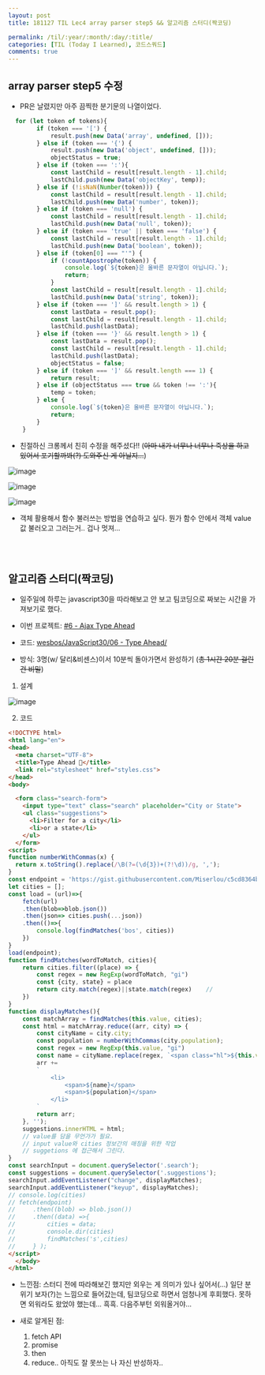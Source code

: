 ```yaml
---
layout: post
title: 181127 TIL Lec4 array parser step5 && 알고리즘 스터디(짝코딩)

permalink: /til/:year/:month/:day/:title/
categories: [TIL (Today I Learned), 코드스쿼드]
comments: true
---
```


## array parser step5 수정
- PR은 날렸지만 아주 끔찍한 분기문의 나열이었다.

```javascript
  for (let token of tokens){
        if (token === '[') {
            result.push(new Data('array', undefined, []));
        } else if (token === '{') {
            result.push(new Data('object', undefined, []));
            objectStatus = true;
        } else if (token === ':'){
            const lastChild = result[result.length - 1].child;
            lastChild.push(new Data('objectKey', temp));
        } else if (!isNaN(Number(token))) {
            const lastChild = result[result.length - 1].child;
            lastChild.push(new Data('number', token));
        } else if (token === 'null') {
            const lastChild = result[result.length - 1].child;
            lastChild.push(new Data('null', token));
        } else if (token === 'true' || token === 'false') {
            const lastChild = result[result.length - 1].child;
            lastChild.push(new Data('boolean', token));
        } else if (token[0] === "'") {
            if (!countApostrophe(token)) {
                console.log(`${token}은 올바른 문자열이 아닙니다.`);
                return;
            }
            const lastChild = result[result.length - 1].child;
            lastChild.push(new Data('string', token));
        } else if (token === ']' && result.length > 1) {
            const lastData = result.pop();
            const lastChild = result[result.length - 1].child;
            lastChild.push(lastData);
        } else if (token === '}' && result.length > 1) {
            const lastData = result.pop();
            const lastChild = result[result.length - 1].child;
            lastChild.push(lastData);
            objectStatus = false;
        } else if (token === ']' && result.length === 1) {
            return result;
        } else if (objectStatus === true && token !== ':'){
            temp = token;
        } else {
            console.log(`${token}은 올바른 문자열이 아닙니다.`);
            return;
        }
    } 
```

- 친절하신 크롱께서 친히 수정을 해주셨다!!
(~~아마 내가 너무나 너무나 죽상을 하고 있어서 포기할까봐(?) 도와주신 게 아닐지...~~)

![image](https://user-images.githubusercontent.com/40848630/49169432-12ff8f80-f37d-11e8-88fb-3efad8dd4e1d.png)


![image](https://user-images.githubusercontent.com/40848630/49169531-47734b80-f37d-11e8-891e-b6190cbd2fc1.png)

![image](https://user-images.githubusercontent.com/40848630/49169464-2874b980-f37d-11e8-9f07-904f3dd1d72f.png)

- 객체 활용해서 함수 불러쓰는 방법을 연습하고 싶다. 뭔가 함수 안에서 객체 value 값 불러오고 그러는거.. 겁나 멋져... 

<br><br>

## 알고리즘 스터디(짝코딩)
- 일주일에 하루는 javascript30을 따라해보고 안 보고 팀코딩으로 짜보는 시간을 가져보기로 했다. 

- 이번 프로젝트: [#6 - Ajax Type Ahead](https://courses.wesbos.com/account/access/5bf3c9d4451ee255183f0675/view/194130156)

- 코드: [wesbos/JavaScript30/06 - Type Ahead/](https://github.com/wesbos/JavaScript30/tree/master/06%20-%20Type%20Ahead)

- 방식: 3명(w/ 달리&비센스)이서 10분씩 돌아가면서 완성하기 (~~총 1시간 20분 걸린건 비밀~~)

1. 설계

![image](https://user-images.githubusercontent.com/40848630/49170027-8950c180-f37e-11e8-8491-c7095bf66206.png)

2. 코드

```html
<!DOCTYPE html>
<html lang="en">
<head>
  <meta charset="UTF-8">
  <title>Type Ahead 👀</title>
  <link rel="stylesheet" href="styles.css">
</head>
<body>

  <form class="search-form">
    <input type="text" class="search" placeholder="City or State">
    <ul class="suggestions">
      <li>Filter for a city</li>
      <li>or a state</li>
    </ul>
  </form>
<script>
function numberWithCommas(x) {
  return x.toString().replace(/\B(?=(\d{3})+(?!\d))/g, ',');
}
const endpoint = 'https://gist.githubusercontent.com/Miserlou/c5cd8364bf9b2420bb29/raw/2bf258763cdddd704f8ffd3ea9a3e81d25e2c6f6/cities.json';
let cities = [];
const load = (url)=>{
    fetch(url)
    .then(blob=>blob.json())
    .then(json=> cities.push(...json))
    .then(()=>{
        console.log(findMatches('bos', cities))
    })
}
load(endpoint);
function findMatches(wordToMatch, cities){
    return cities.filter((place) => {
        const regex = new RegExp(wordToMatch, "gi")
        const {city, state} = place 
        return city.match(regex)||state.match(regex)    //
    })
}
function displayMatches(){
    const matchArray = findMatches(this.value, cities);
    const html = matchArray.reduce((arr, city) => {
        const cityName = city.city;
        const population = numberWithCommas(city.population);
        const regex = new RegExp(this.value, "gi")
        const name = cityName.replace(regex, `<span class="hl">${this.value}</span>`);
        arr += 
        `
            <li>
                <span>${name}</span>
                <span>${population}</span>
            </li>
        `
        return arr;
    }, '');
    suggestions.innerHTML = html;
    // value를 담을 무언가가 필요.
    // input value와 cities 정보간의 매칭을 위한 작업
    // suggetions 에 접근해서 그린다.
}
const searchInput = document.querySelector('.search');
const suggestions = document.querySelector('.suggestions');
searchInput.addEventListener("change", displayMatches);
searchInput.addEventListener("keyup", displayMatches);
// console.log(cities)
// fetch(endpoint)
//     .then((blob) => blob.json())
//     .then((data) =>{
//         cities = data;
//         console.dir(cities)
//         findMatches('s',cities)
//     } );
</script>
  </body>
</html>
```

- 느낀점: 스터디 전에 따라해보긴 했지만 외우는 게 의미가 있나 싶어서(...) 일단 분위기 보자(?)는 느낌으로 들어갔는데, 팀코딩으로 하면서 엄청나게 후회했다. 못하면 외워라도 왔었야 했는데... 흑흑. 다음주부턴 외워올거야... 

- 새로 알게된 점: <br>
    1. fetch API
    2. promise
    3. then
    4. reduce.. 아직도 잘 못쓰는 나 자신 반성하자..  
